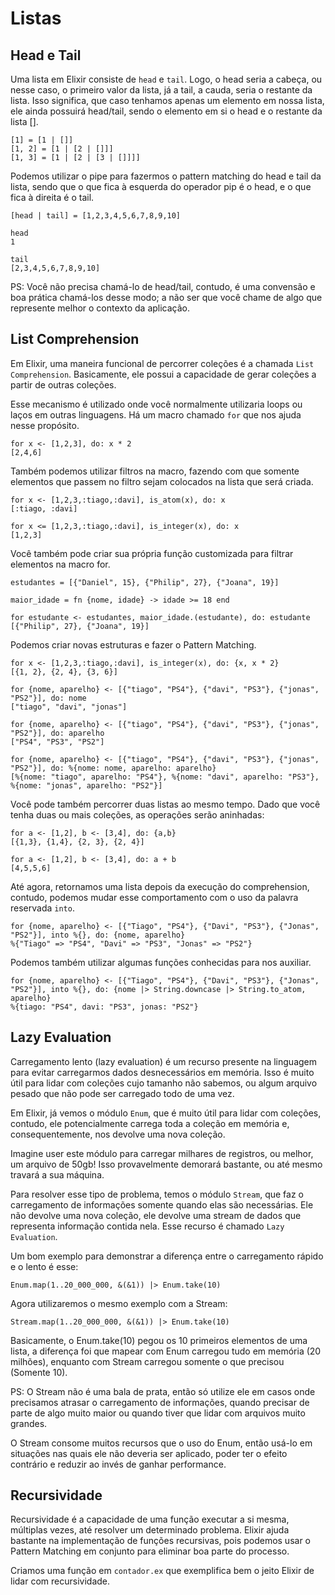 # Listas

## Head e Tail

Uma lista em Elixir consiste de `head` e `tail`. Logo, o head seria a cabeça, ou nesse caso, o primeiro valor da lista, já a tail, a cauda, seria o restante da lista. Isso significa, que caso tenhamos apenas um elemento em nossa lista, ele ainda possuirá head/tail, sendo o elemento em si o head e o restante da lista [].

```
[1] = [1 | []]
[1, 2] = [1 | [2 | []]]
[1, 3] = [1 | [2 | [3 | []]]]
```

Podemos utilizar o pipe para fazermos o pattern matching do head e tail da lista, sendo que o que fica à esquerda do operador pip é o head, e o que fica à direita é o tail.

```
[head | tail] = [1,2,3,4,5,6,7,8,9,10]

head
1

tail
[2,3,4,5,6,7,8,9,10]
```

PS: Você não precisa chamá-lo de head/tail, contudo, é uma convensão e boa prática chamá-los desse modo; a não ser que você chame de algo que represente melhor o contexto da aplicação.

## List Comprehension

Em Elixir, uma maneira funcional de percorrer coleções é a chamada `List Comprehension`. Basicamente, ele possui a capacidade de gerar coleções a partir de outras coleções.

Esse mecanismo é utilizado onde você normalmente utilizaria loops ou laços em outras linguagens. Há um macro chamado `for` que nos ajuda nesse propósito.

```
for x <- [1,2,3], do: x * 2
[2,4,6]
```

Também podemos utilizar filtros na macro, fazendo com que somente elementos que passem no filtro sejam colocados na lista que será criada.

```
for x <- [1,2,3,:tiago,:davi], is_atom(x), do: x
[:tiago, :davi]

for x <= [1,2,3,:tiago,:davi], is_integer(x), do: x
[1,2,3]
```

Você também pode criar sua própria função customizada para filtrar elementos na macro for.

```
estudantes = [{"Daniel", 15}, {"Philip", 27}, {"Joana", 19}]

maior_idade = fn {nome, idade} -> idade >= 18 end

for estudante <- estudantes, maior_idade.(estudante), do: estudante
[{"Philip", 27}, {"Joana", 19}]
```

Podemos criar novas estruturas e fazer o Pattern Matching.

```
for x <- [1,2,3,:tiago,:davi], is_integer(x), do: {x, x * 2}
[{1, 2}, {2, 4}, {3, 6}]

for {nome, aparelho} <- [{"tiago", "PS4"}, {"davi", "PS3"}, {"jonas", "PS2"}], do: nome
["tiago", "davi", "jonas"]

for {nome, aparelho} <- [{"tiago", "PS4"}, {"davi", "PS3"}, {"jonas", "PS2"}], do: aparelho
["PS4", "PS3", "PS2"]

for {nome, aparelho} <- [{"tiago", "PS4"}, {"davi", "PS3"}, {"jonas", "PS2"}], do: %{nome: nome, aparelho: aparelho}
[%{nome: "tiago", aparelho: "PS4"}, %{nome: "davi", aparelho: "PS3"}, %{nome: "jonas", aparelho: "PS2"}]
```

Você pode também percorrer duas listas ao mesmo tempo. Dado que você tenha duas ou mais coleções, as operações serão aninhadas:

```
for a <- [1,2], b <- [3,4], do: {a,b}
[{1,3}, {1,4}, {2, 3}, {2, 4}]

for a <- [1,2], b <- [3,4], do: a + b
[4,5,5,6]
```

Até agora, retornamos uma lista depois da execução do comprehension, contudo, podemos mudar esse comportamento com o uso da palavra reservada `into`.

```
for {nome, aparelho} <- [{"Tiago", "PS4"}, {"Davi", "PS3"}, {"Jonas", "PS2"}], into %{}, do: {nome, aparelho}
%{"Tiago" => "PS4", "Davi" => "PS3", "Jonas" => "PS2"}
```

Podemos também utilizar algumas funções conhecidas para nos auxiliar.

```
for {nome, aparelho} <- [{"Tiago", "PS4"}, {"Davi", "PS3"}, {"Jonas", "PS2"}], into %{}, do: {nome |> String.downcase |> String.to_atom, aparelho}
%{tiago: "PS4", davi: "PS3", jonas: "PS2"}
```

## Lazy Evaluation

Carregamento lento (lazy evaluation) é um recurso presente na linguagem para evitar carregarmos dados desnecessários em memória. Isso é muito útil para lidar com coleções cujo tamanho não sabemos, ou algum arquivo pesado que não pode ser carregado todo de uma vez.

Em Elixir, já vemos o módulo `Enum`, que é muito útil para lidar com coleções, contudo, ele potencialmente carrega toda a coleção em memória e, consequentemente, nos devolve uma nova coleção.

Imagine user este módulo para carregar milhares de registros, ou melhor, um arquivo de 50gb! Isso provavelmente demorará bastante, ou até mesmo travará a sua máquina.

Para resolver esse tipo de problema, temos o módulo `Stream`, que faz o carregamento de informações somente quando elas são necessárias. Ele não devolve uma nova coleção, ele devolve uma stream de dados que representa informação contida nela. Esse recurso é chamado `Lazy Evaluation`.

Um bom exemplo para demonstrar a diferença entre o carregamento rápido e o lento é esse:

```
Enum.map(1..20_000_000, &(&1)) |> Enum.take(10)
```

Agora utilizaremos o mesmo exemplo com a Stream:

```
Stream.map(1..20_000_000, &(&1)) |> Enum.take(10)
```

Basicamente, o Enum.take(10) pegou os 10 primeiros elementos de uma lista, a diferença foi que mapear com Enum carregou tudo em memória (20 milhões), enquanto com Stream carregou somente o que precisou (Somente 10).

PS: O Stream não é uma bala de prata, então só utilize ele em casos onde precisamos atrasar o carregamento de informações, quando precisar de parte de algo muito maior ou quando tiver que lidar com arquivos muito grandes.

O Stream consome muitos recursos que o uso do Enum, então usá-lo em situações nas quais ele não deveria ser aplicado, poder ter o efeito contrário e reduzir ao invés de ganhar performance.

## Recursividade

Recursividade é a capacidade de uma função executar a si mesma, múltiplas vezes, até resolver um determinado problema. Elixir ajuda bastante na implementação de funções recursivas, pois podemos usar o Pattern Matching em conjunto para eliminar boa parte do processo.

Criamos uma função em `contador.ex` que exemplifica bem o jeito Elixir de lidar com recursividade.
